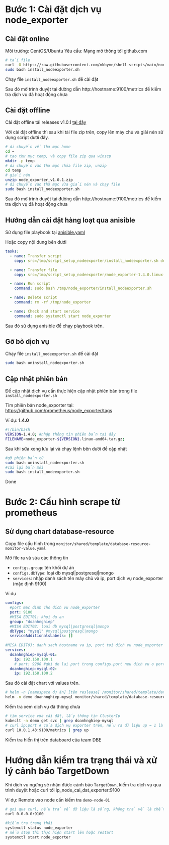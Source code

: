 # Bước 1: Cài đặt dịch vụ node_exporter

## Cài đặt online

Môi trường: CentOS/Ubuntu
Yêu cầu: Mạng mở thông tới github.com


```sh
# tải file
curl -O https://raw.githubusercontent.com/mkbyme/shell-scripts/main/node_exporter/install_nodeexporter.sh
sudo bash install_nodeexporter.sh
```
Chạy file `install_nodeexporter.sh` để cài đặt

Sau đó mở trình duyệt tại đường dẫn http://hostname:9100/metrics để kiểm tra dịch vụ đã hoạt động chưa

## Cài đặt offline

Cài đặt offline tải releases v1.0.1 [tại đây](https://github.com/mkbyme/shell-scripts/releases/download/node_exporter_v1.0.1/node_exporter_v1.0.1.zip)


Với cài đặt offline thì sau khi tài file zip trên, copy lên máy chủ và giải nén sử dụng script dưới đây.

```sh
# di chuyển về thư mục home
cd ~
# tạo thư mục temp, và copy file zip qua winscp
mkdir -p temp
# di chuyển vào thư mục chứa file zip, unzip
cd temp
# giải nén
unzip node_exporter_v1.0.1.zip
# di chuyển vào thư mục vừa giải nén và chạy file 
sudo bash install_nodeexporter.sh
```

Sau đó mở trình duyệt tại đường dẫn http://hostname:9100/metrics để kiểm tra dịch vụ đã hoạt động chưa

## Hướng dẫn cài đặt hàng loạt qua anisible

Sử dụng file playbook tại [anisible.yaml](/node_exporter/anisible.yml)

Hoặc copy nội dung bên dưới

```yaml
tasks:
  - name: Transfer script
    copy: src=/tmp/script_setup_nodeexporter/install_nodeexporter.sh dest=/tmp/node_exporter mode=0755

  - name: Transfer file
    copy: src=/tmp/script_setup_nodeexporter/node_exporter-1.4.0.linux-amd64.tar.gz dest=/tmp/node_exporter

  - name: Run script
    command: sudo bash /tmp/node_exporter/install_nodeexporter.sh

  - name: Delete script
    command: rm -rf /tmp/node_exporter

  - name: Check and start service
    command: sudo systemctl start node_exporter
```

Sau đó sử dụng anisible để chạy playbook trên.

## Gỡ bỏ dịch vụ

Chạy file `install_nodeexporter.sh` để cài đặt

```sh
sudo bash uninstall_nodeexporter.sh
```
## Cập nhật phiên bản

Để cập nhật dịch vụ cần thực hiện cập nhật phiên bản trong file `install_nodeexporter.sh`

Tìm phiên bản node_exporter tại: https://github.com/prometheus/node_exporter/tags

Ví dụ: **1.4.0**

```sh
#!/bin/bash
VERSION=1.4.0; #nhập thông tin phiên bản tại đây
FILENAME=node_exporter-${VERSION}.linux-amd64.tar.gz;
```
Sau khi sửa xong lưu lại và chạy lệnh bên dưới để cập nhật

```sh
#gỡ phiên bản cũ
sudo bash uninstall_nodeexporter.sh
#cài lại bản mới
sudo bash install_nodeexporter.sh
```
Done

# Bước 2: Cấu hình scrape từ prometheus

## Sử dụng chart database-resource

Copy file cấu hình trong `monitor/shared/template/database-resource-monitor-value.yaml`

Mở file ra và sửa các thông tin
- `configs.group`: tên khối dự án
- `configs.dbType`: loại db mysql|postgresql|mongo
- `services`: nhập danh sách tên máy chủ và ip, port dịch vụ node_exporter (mặc định 9100)

Ví dụ 

```yaml
configs:
  #port mac dinh cho dich vu node_exporter
  port: 9100 
  #MISA EDIT01: khoi du an
  group: "doanhnghiep"
  #MISA EDIT02: loai db mysql|postgresql|mongo
  dbType: "mysql" #mysql|postgresql|mongo
  serviceAdditionalsLabels: []
  
#MISA EDIT03: danh sach hostname va ip, port toi dich vu node_exporter database
services:
  doanhnghiep-mysql-01:
    ip: 192.168.100.1
    # port: 9200 #ghi de lai port trong configs.port neu dich vu o port khac  
  doanhnghiep-mysql-02:
    ip: 192.168.100.2
```

Sau đó cài đặt chart với values trên.

```sh
# helm -n [namespace dự án] [tên reslease] /monitor/shared/template/database-resources-monitor -f  atabase-resource-monitor-value.yaml
helm -n demo doanhnghiep-mysql monitor/shared/template/database-resources-monitor -f  atabase-resource-monitor-value.yaml
```

Kiểm tra xem dịch vụ đã thông chưa

```sh
# tìm service vừa cài đặt, lấy thông tin ClusterIp
kubeclt -n demo get svc | grep doanhnghiep-mysql 
# curl ip:port # của dịch vụ exporter trên, nếu ra dữ liệu up = 1 là ok
curl 10.0.1.43:9100/metrics | grep up
```

Kiểm tra hiển thị trên databoard của team DBE

# Hướng dẫn kiểm tra trạng thái và xử lý cảnh báo TargetDown

Khi dịch vụ ngừng sẽ nhận được cảnh báo `TargetDown`, kiểm tra dịch vụ qua trình duyệt hoặc curl tới ip_node_cai_dat_exporter:9100

Ví dụ: Remote vào node cần kiểm tra `demo-node-01`

```sh
# gọi qua curl, nếu trả về dữ liệu là sống, không trả về là chết
curl 0.0.0.0:9100
```

```sh
#kiểm tra trạng thái
systemctl status node_exporter
# nếu stop thì thực hiện start lên hoặc restart
systemctl start node_exporter
```

